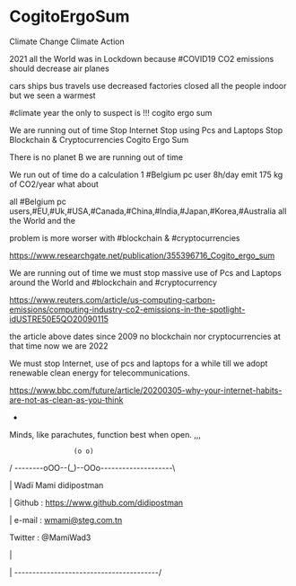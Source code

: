 # CogitoErgoSum
Climate Change Climate Action

2021 all the World was in Lockdown because #COVID19 CO2 emissions should decrease air planes

 cars ships bus travels use decreased factories closed all the people indoor but we seen a warmest

 #climate year the only to suspect is !!! cogito ergo sum 

We are running out of time Stop Internet Stop using Pcs and Laptops Stop Blockchain & Cryptocurrencies Cogito Ergo Sum

There is no planet B we are running out of time

We run out of time do a calculation 1 #Belgium pc user 8h/day emit 175 kg of CO2/year what about

all #Belgium pc users,#EU,#Uk,#USA,#Canada,#China,#India,#Japan,#Korea,#Australia all the World and the

problem is more worser with #blockchain & #cryptocurrencies

https://www.researchgate.net/publication/355396716_Cogito_ergo_sum

We are running out of time we must stop massive use of Pcs and Laptops around the World and #blockchain and #cryptocurrency

https://www.reuters.com/article/us-computing-carbon-emissions/computing-industry-co2-emissions-in-the-spotlight-idUSTRE50E5QO20090115

the article above dates since 2009 no blockchain nor cryptocurrencies at that time now we are 2022

We must stop Internet, use of pcs and laptops for a while till we adopt renewable clean energy for telecommunications.

https://www.bbc.com/future/article/20200305-why-your-internet-habits-are-not-as-clean-as-you-think


-

Minds, like parachutes, function best when open. ,,,

                    (o o)

/ --------oOO--(_)--OOo--------------------\

| Wadï Mami didipostman

| Github : https://www.github.com/didipostman

| e-mail : wmami@steg.com.tn

Twitter : @MamiWad3

|

| \----------------------------------------/
